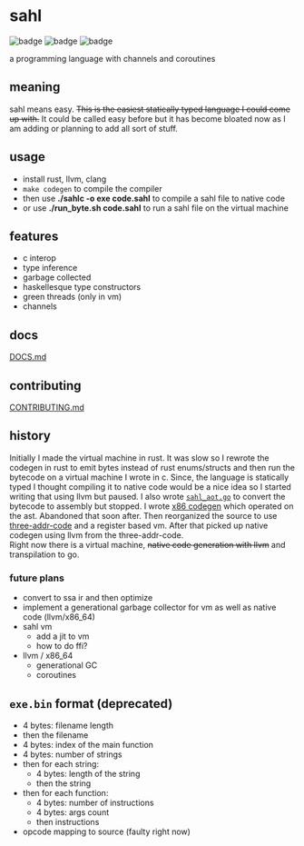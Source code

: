 # sahl

![badge](https://img.shields.io/endpoint?url=https://gist.githubusercontent.com/ammarbinfaisal/2bc57fe31c6d742b25defe3549e78433/raw/tests.json)
![badge](https://img.shields.io/endpoint?url=https://gist.githubusercontent.com/ammarbinfaisal/2bc57fe31c6d742b25defe3549e78433/raw/aot.json)
![badge](https://img.shields.io/endpoint?url=https://gist.githubusercontent.com/ammarbinfaisal/2bc57fe31c6d742b25defe3549e78433/raw/go.json)

a programming language with channels and coroutines

## meaning

sahl means easy. <s>This is the easiest statically typed language I could come up with.</s> It could be called easy before but it has become bloated now as I am adding or planning to add all sort of stuff.

## usage

- install rust, llvm, clang
- `make codegen` to compile the compiler
- then use **./sahlc -o exe code.sahl** to compile a sahl file to native code
- or use **./run_byte.sh code.sahl** to run a sahl file on the virtual machine

## features

- c interop
- type inference
- garbage collected
- haskellesque type constructors
- green threads (only in vm)
- channels

## docs

[DOCS.md](DOCS.md)

## contributing

[CONTRIBUTING.md](CONTRIBUTING.md)

## history

Initially I made the virtual machine in rust. It was slow so I rewrote the codegen in rust to emit bytes instead of rust enums/structs and then run the bytecode on a virtual machine I wrote in c. Since, the language is statically typed I thought compiling it to native code would be a nice idea so I started writing that using llvm but paused. I also wrote [`sahl_aot.go`](https://github.com/ammarbinfaisal/sahl/blob/828d8bef82ec3a40083cd938c6ec40deef4355f7/sahl_aot.go) to convert the bytecode to assembly but stopped. I wrote [x86 codegen](/frontend/src/asm.rs) which operated on the ast. Abandoned that soon after. Then reorganized the source to use [three-addr-code](https://github.com/ammarbinfaisal/sahl/pull/40) and a register based vm. After that picked up native codegen using llvm from the three-addr-code. <br/>
Right now there is a virtual machine, <s>native code generation with llvm</s> and transpilation to go.

### future plans

- convert to ssa ir and then optimize
- implement a generational garbage collector for vm as well as native code (llvm/x86_64)
- sahl vm
  - add a jit to vm
  - how to do ffi?
- llvm / x86_64
  - generational GC
  - coroutines

## `exe.bin` format (deprecated)

- 4 bytes: filename length
- then the filename
- 4 bytes: index of the main function
- 4 bytes: number of strings
- then for each string:
  - 4 bytes: length of the string
  - then the string
- then for each function:
  - 4 bytes: number of instructions
  - 4 bytes: args count
  - then instructions
- opcode mapping to source (faulty right now)
